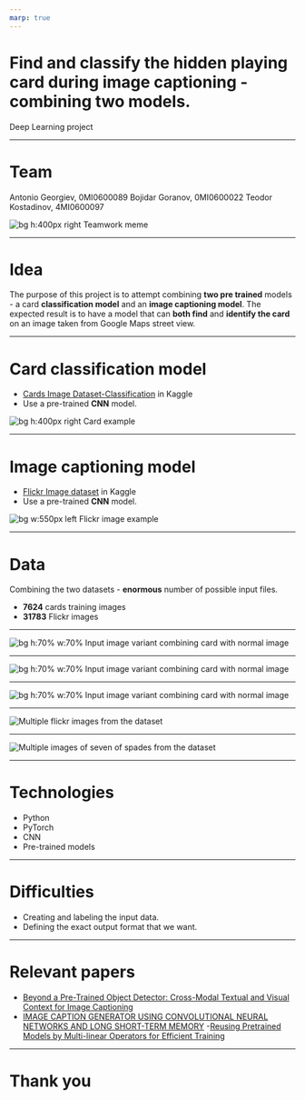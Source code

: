 ```yaml
---
marp: true
---
```


# Find and classify the hidden playing card during image captioning - combining two models.

Deep Learning project

---
# Team
Antonio Georgiev, 0MI0600089
Bojidar Goranov, 0MI0600022
Teodor Kostadinov, 4MI0600097
 
![bg h:400px right Teamwork meme](media/teamwork_meme.jpg)

---

# Idea

The purpose of this project is to attempt combining **two pre trained** models - a card **classification model** and an **image captioning model**. The expected result is to have a model that can **both find** and **identify the card** on an image taken from Google Maps street view.

---

# Card classification model
- [Cards Image Dataset-Classification](https://www.kaggle.com/datasets/gpiosenka/cards-image-datasetclassification/data) in Kaggle
- Use a pre-trained **CNN** model.

![bg h:400px right Card example](media/queen_of_hearts.jpg)

---
# Image captioning model
- [Flickr Image dataset](https://www.kaggle.com/datasets/hsankesara/flickr-image-dataset) in Kaggle
- Use a pre-trained **CNN** model.

![bg w:550px left Flickr image example](media/flickr_image.jpg)

---
# Data

Combining the two datasets - **enormous** number of possible input files.

- **7624** cards training images
- **31783** Flickr images

---

![bg h:70% w:70% Input image variant combining card with normal image](media/input_v1.jpg)

---

![bg h:70% w:70% Input image variant combining card with normal image](media/input_v2.jpg)

---

![bg h:70% w:70% Input image variant combining card with normal image](media/input_v3.jpg)

---

![Multiple flickr images from the dataset](media/flickr_multiple_images.png)

---

![Multiple images of seven of spades from the dataset](media/seven_of_diamonds_multiple.png)

---

# Technologies
- Python
- PyTorch
- CNN
- Pre-trained models

---

# Difficulties

- Creating and labeling the input data.
- Defining the exact output format that we want.

---
# Relevant papers
- [Beyond a Pre-Trained Object Detector: Cross-Modal Textual and Visual Context for Image Captioning](https://openaccess.thecvf.com/content/CVPR2022/papers/Kuo_Beyond_a_Pre-Trained_Object_Detector_Cross-Modal_Textual_and_Visual_Context_CVPR_2022_paper.pdf)
- [IMAGE CAPTION GENERATOR USING CONVOLUTIONAL NEURAL NETWORKS AND LONG SHORT-TERM MEMORY](https://www.researchgate.net/profile/Jameer-Kotwal/publication/377852268_IMAGE_CAPTION_GENERATOR_USING_CONVOLUTIONAL_NEURAL_NETWORKS_AND_LONG_SHORT-TERM_MEMORY/links/65bb6cdb1e1ec12eff684fd8/IMAGE-CAPTION-GENERATOR-USING-CONVOLUTIONAL-NEURAL-NETWORKS-AND-LONG-SHORT-TERM-MEMORY.pdf)
-[Reusing Pretrained Models by Multi-linear Operators for Efficient Training](https://proceedings.neurips.cc/paper_files/paper/2023/file/09d9a13f7018110cfb439c06b07940a2-Paper-Conference.pdf)

---
# Thank you
